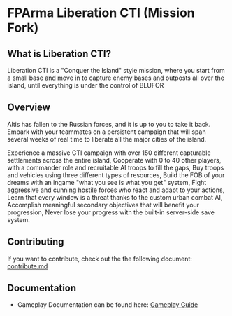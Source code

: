 # FPArma Liberation CTI (Mission Fork)

## What is Liberation CTI?
Liberation CTI is a "Conquer the Island" style mission, where you start from a small base and move in to capture enemy bases and outposts all over the island, until everything is under the control of BLUFOR

## Overview
Altis has fallen to the Russian forces, and it is up to you to take it back. Embark with your teammates on a persistent campaign that will span several weeks of real time to liberate all the major cities of the island.

Experience a massive CTI campaign with over 150 different capturable settlements across the entire island,
Cooperate with 0 to 40 other players, with a commander role and recruitable AI troops to fill the gaps,
Buy troops and vehicles using three different types of resources,
Build the FOB of your dreams with an ingame "what you see is what you get" system,
Fight aggressive and cunning hostile forces who react and adapt to your actions,
Learn that every window is a threat thanks to the custom urban combat AI,
Accomplish meaningful secondary objectives that will benefit your progression,
Never lose your progress with the built-in server-side save system.

## Contributing
If you want to contribute, check out the the following document: [contribute.md](doc/contribute.md)

## Documentation
* Gameplay Documentation can be found here: [Gameplay Guide](doc/guide/00-gameplay-guide.md)